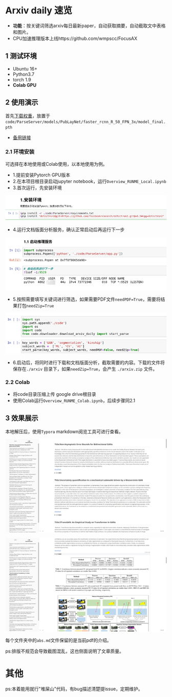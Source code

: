 # Arxiv daily 速览
- **功能**：按关键词筛选arxiv每日最新paper，自动获取摘要，自动截取文中表格和图片。
- CPU加速推理版本上线https://github.com/wmpscc/FocusAX
## 1 测试环境
- Ubuntu 16+
- Python3.7
- torch 1.9
- **Colab GPU**

## 2 使用演示

首先[下载权重](https://drive.google.com/drive/folders/1q2BXmiBs22jzHFTPV-nClzxIsvRtvndx?usp=sharing)，放置于`code/ParseServer/models/PubLayNet/faster_rcnn_R_50_FPN_3x/model_final.pth`
- [备用链接](https://www.dropbox.com/s/dgy9c10wykk4lq4/model_final.pth?dl=1)
### 2.1 环境安装

可选择在本地使用或Colab使用，以本地使用为例。

- 1.提前安装Pytorch GPU版本
- 2.在本项目根目录启动jupyter notebook，运行`Overview_RUNME_Local.ipynb`
- 3.首次运行，先安装环境

![image](img/3.png)

- 4.运行文档版面分析服务，确认正常启动后再运行下一步

![image](img/4.png)

- 5.按照需要填写关键词进行筛选，如果需要PDF文件`needPDF=True`，需要将结果打包`needZip=True`

![image](img/5.png)

- 6.启动后，将同时进行下载和文档版面分析，截取需要的内容。下载的文件将保存在`./arxiv` 目录下，如果`needZip=True`，会产生 `./arxiv.zip` 文件。

### 2.2 Colab

- 将code目录压缩上传 google drive根目录
- 使用Colab运行`Overview_RUNME_Colab.ipynb`，后续步骤同2.1

## 3 效果展示

本地解压后，使用`Typora` markdown阅览工具可进行查看。

![image](img/1.png)

![image](img/2.png)

每个文件夹中的`abs.md`文件保留的是当前pdf的介绍。

ps:排版不规范会导致截图混乱，这也侧面说明了文章质量。

# 其他

ps:本着能用就行"堆屎山"代码，有bug描述清楚提issue，定期维护。
